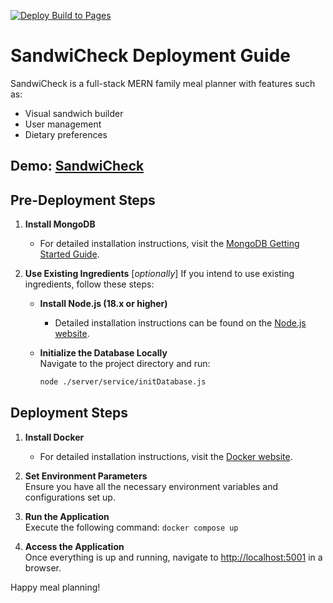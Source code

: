 [![Deploy Build to Pages](https://github.com/mbukh/SandwiCheck/actions/workflows/deploy-to-pages.yml/badge.svg)](https://github.com/mbukh/SandwiCheck/actions/workflows/deploy-to-pages.yml)

# SandwiCheck Deployment Guide

SandwiCheck is a full-stack MERN family meal planner with features such as:

- Visual sandwich builder
- User management
- Dietary preferences

## Demo: [SandwiCheck](http://mbukh.github.io/SandwiCheck/)

## Pre-Deployment Steps

1. **Install MongoDB**

   - For detailed installation instructions, visit the [MongoDB Getting Started Guide](https://docs.mongodb.com/manual/installation/).

2. **Use Existing Ingredients** [*optionally*]
   If you intend to use existing ingredients, follow these steps:

   - **Install Node.js (18.x or higher)**

     - Detailed installation instructions can be found on the [Node.js website](https://nodejs.org/en/download/package-manager/).

   - **Initialize the Database Locally**  
     Navigate to the project directory and run:
     ```bash
     node ./server/service/initDatabase.js
     ```

## Deployment Steps

1. **Install Docker**

   - For detailed installation instructions, visit the [Docker website](https://www.docker.com/get-started).

2. **Set Environment Parameters**  
   Ensure you have all the necessary environment variables and configurations set up.

3. **Run the Application**  
   Execute the following command: `docker compose up`

4. **Access the Application**  
   Once everything is up and running, navigate to [http://localhost:5001](http://localhost:5001) in a browser.

Happy meal planning!
